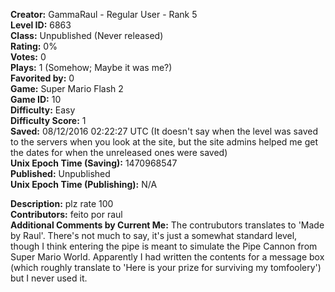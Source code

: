 **Creator:** GammaRaul - Regular User - Rank 5 <br>
**Level ID:** 6863 <br>
**Class:** Unpublished (Never released) <br>
**Rating:** 0% <br>
**Votes:** 0 <br>
**Plays:** 1 (Somehow; Maybe it was me?) <br>
**Favorited by:** 0 <br>
**Game:** Super Mario Flash 2 <br>
**Game ID:** 10 <br>
**Difficulty:** Easy <br>
**Difficulty Score:** 1 <br>
**Saved:** 08/12/2016 02:22:27 UTC (It doesn't say when the level was saved to the servers when you look at the site, but the site admins helped me get the dates for when the unreleased ones were saved) <br>
**Unix Epoch Time (Saving):** 1470968547 <br>
**Published:** Unpublished <br>
**Unix Epoch Time (Publishing):** N/A

**Description:**  plz rate 100 <br>
**Contributors:** feito por raul <br>
**Additional Comments by Current Me:** The contrubutors translates to 'Made by Raul'. There's not much to say, it's just a somewhat standard level, though I think entering the pipe is meant to simulate the Pipe Cannon from Super Mario World. Apparently I had written the contents for a message box (which roughly translate to 'Here is your prize for surviving my tomfoolery') but I never used it.
